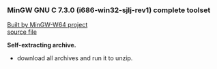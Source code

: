 ### MinGW GNU C 7.3.0 (i686-win32-sjlj-rev1) complete toolset   
 
 [Built by MinGW-W64 project](http://sourceforge.net/projects/mingw-w64/)   
 [source file](https://sourceforge.net/projects/mingw-w64/files/Toolchains%20targetting%20Win64/Personal%20Builds/mingw-builds/7.3.0/threads-win32/sjlj/x86_64-7.3.0-release-win32-sjlj-rt_v5-rev0.7z)
    
  **Self-extracting archive.**  
   - download all archives and run it to unzip.

     
